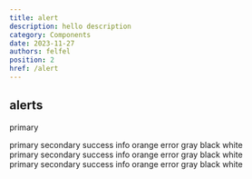 ```yaml
---
title: alert
description: hello description
category: Components
date: 2023-11-27
authors: felfel
position: 2
href: /alert
---
```


## alerts

<div class="browser-app dark">
  <div class="header">
    <span class="dot"></span>
    <span class="dot"></span>
    <span class="dot"></span>
  </div>
  <div class="py-5 px-5">

<span class="alert">primary</span>

</div>

</div>

<div class="browser-app dark">
  <div class="header">
    <span class="dot"></span>
    <span class="dot"></span>
    <span class="dot"></span>
  </div>
  <div class="py-5 px-5 row gap-4">
<span class="alert primary">primary</span>
<span class="alert secondary">secondary</span>
<span class="alert success">success</span>
<span class="alert info">info</span>
<span class="alert orange">orange</span>
<span class="alert error">error</span>
<span class="alert gray">gray</span>
<span class="alert black">black</span>
<span class="alert white">white</span>
</div>
</div>
<div class="browser-app dark">
  <div class="header">
    <span class="dot"></span>
    <span class="dot"></span>
    <span class="dot"></span>
  </div>
  <div class="py-5 px-5 row gap-4">
<span class="alert outlined primary">primary</span>
<span class="alert outlined secondary">secondary</span>
<span class="alert outlined success">success</span>
<span class="alert outlined info">info</span>
<span class="alert outlined orange">orange</span>
<span class="alert outlined error">error</span>
<span class="alert outlined gray">gray</span>
<span class="alert outlined black">black</span>
<span class="alert outlined white">white</span>

</div>

</div>


<div class="browser-app dark">
  <div class="header">
    <span class="dot"></span>
    <span class="dot"></span>
    <span class="dot"></span>
  </div>
  <div class="py-5 px-5 row gap-4">
<span class="alert primary-flat">primary</span>
<span class="alert secondary-flat">secondary</span>
<span class="alert success-flat">success</span>
<span class="alert info-flat">info</span>
<span class="alert orange-flat">orange</span>
<span class="alert error-flat">error</span>
<span class="alert gray-flat">gray</span>
<span class="alert black-flat">black</span>
<span class="alert white-flat">white</span>

</div>

</div>

